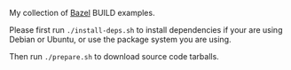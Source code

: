 My collection of [Bazel](http://bazel.io) BUILD examples.

Please first run `./install-deps.sh` to install dependencies if your
are using Debian or Ubuntu, or use the package system you are using.

Then run `./prepare.sh` to download source code tarballs.
